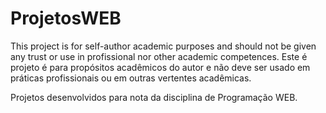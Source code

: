 # ProjetosWEB

This project is for self-author academic purposes and should not be given any trust or use in profissional nor other academic competences.
Este é projeto é para propósitos acadêmicos do autor e não deve ser usado em práticas profissionais ou em outras vertentes acadêmicas.

Projetos desenvolvidos para nota da disciplina de Programação WEB.
